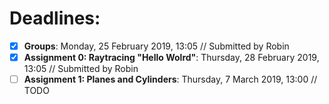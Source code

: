 # Deadlines:

- [x] **Groups**: Monday, 25 February 2019, 13:05 // Submitted by Robin
- [x] **Assignment 0: Raytracing "Hello Wolrd"**: Thursday, 28 February 2019, 13:05 // Submitted by Robin
- [ ] **Assignment 1: Planes and Cylinders**: Thursday, 7 March 2019, 13:00 // TODO

